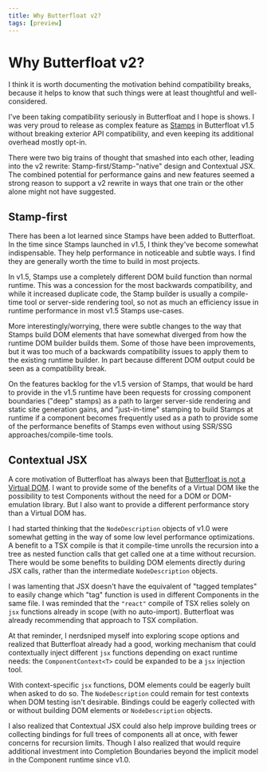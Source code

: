 ```yaml
---
title: Why Butterfloat v2?
tags: [preview]
---
```


# Why Butterfloat v2?

I think it is worth documenting the motivation behind compatibility breaks,
because it helps to know that such things were at least thoughtful and
well-considered.

I've been taking compatibility seriously in Butterfloat and I hope is shows.
I was very proud to release as complex feature as [Stamps](../stamps.md)
in Butterfloat v1.5 without breaking exterior API compatibility, and even
keeping its additional overhead mostly opt-in.

There were two big trains of thought that smashed into each other, leading
into the v2 rewrite: Stamp-first/Stamp-"native" design and Contextual JSX.
The combined potential for performance gains and new features seemed a
strong reason to support a v2 rewrite in ways that one train or the other
alone might not have suggested.

## Stamp-first

There has been a lot learned since Stamps have been added to Butterfloat.
In the time since Stamps launched in v1.5, I think they've become somewhat
indispensable. They help performance in noticeable and subtle ways.
I find they are generally worth the time to build in most projects.

In v1.5, Stamps use a completely different DOM build function than normal
runtime. This was a concession for the most backwards compatibility, and
while it increased duplicate code, the Stamp builder is usually a compile-time
tool or server-side rendering tool, so not as much an efficiency issue
in runtime performance in most v1.5 Stamps use-cases.

More interestingly/worrying, there were subtle changes to the way that
Stamps build DOM elements that have somewhat diverged from how the runtime
DOM builder builds them. Some of those have been improvements, but it was
too much of a backwards compatibility issues to apply them to the existing
runtime builder. In part because different DOM output could be seen as a
compatibility break.

On the features backlog for the v1.5 version of Stamps, that would be hard
to provide in the v1.5 runtime have been requests for crossing component
boundaries ("deep" stamps) as a path to larger server-side rendering and
static site generation gains, and "just-in-time" stamping to build Stamps
at runtime if a component becomes frequently used as a path to provide
some of the performance benefits of Stamps even without using SSR/SSG
approaches/compile-time tools.

## Contextual JSX

A core motivation of Butterfloat has always been that
[Butterfloat is not a Virtual DOM](./tsx.md). I want to provide some of
the benefits of a Virtual DOM like the possibility to test Components
without the need for a DOM or DOM-emulation library. But I also want to
provide a different performance story than a Virtual DOM has.

I had started thinking that the `NodeDescription` objects of v1.0 were
somewhat getting in the way of some low level performance optimizations.
A benefit to a TSX compile is that it compile-time unrolls the recursion
into a tree as nested function calls that get called one at a time without
recursion. There would be some benefits to building DOM elements directly
during JSX calls, rather than the intermediate `NodeDescription` objects.

I was lamenting that JSX doesn't have the equivalent of "tagged templates"
to easily change which "tag" function is used in different Components in the
same file. I was reminded that the `"react"` compile of TSX relies solely
on `jsx` functions already in scope (with no auto-import). Butterfloat was
already recommending that approach to TSX compilation.

At that reminder, I nerdsniped myself into exploring scope options and
realized that Butterfloat already had a good, working mechanism that could
contextually inject different `jsx` functions depending on exact runtime
needs: the `ComponentContext<T>` could be expanded to be a `jsx` injection
tool.

With context-specific `jsx` functions, DOM elements could be eagerly
built when asked to do so. The `NodeDescription` could remain for test
contexts when DOM testing isn't desirable. Bindings could be eagerly
collected with or without building DOM elements or `NodeDescription`
objects.

I also realized that Contextual JSX could also help improve building trees
or collecting bindings for full trees of components all at once, with fewer
concerns for recursion limits. Though I also realized that would require
additional investment into Completion Boundaries beyond the implicit
model in the Component runtime since v1.0.
